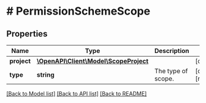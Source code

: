 # # PermissionSchemeScope

## Properties

Name | Type | Description | Notes
------------ | ------------- | ------------- | -------------
**project** | [**\OpenAPI\Client\Model\ScopeProject**](ScopeProject.md) |  | [optional]
**type** | **string** | The type of scope. | [optional] [readonly]

[[Back to Model list]](../../README.md#models) [[Back to API list]](../../README.md#endpoints) [[Back to README]](../../README.md)
